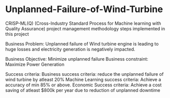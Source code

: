 # Unplanned-Failure-of-Wind-Turbine
CRISP-ML(Q) (Cross-Industry Standard Process for Machine learning with Quality Assurance) project management methodology steps implemented in this project

Business Problem: Unplanned failure of Wind turbine engine is leading to huge losses and electricity generation is negatively impacted.

Business Objective: Minimize unplanned failure
Business constraint: Maximize Power Generation

Success criteria: 
Business success criteria: reduce the unplanned failure of wind turbine by atleast 20%
Machine Learning success criteria: Achieve a accuracy of min 85% or above.
Economic Success criteria: Achieve a cost saving of atleast $800k per year due to reduction of unplanned downtime
